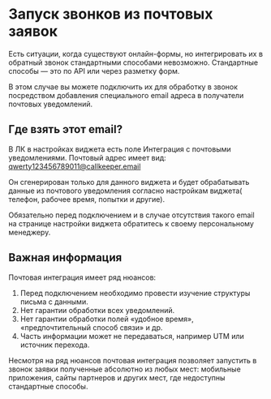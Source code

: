 # Запуск звонков из почтовых заявок
Есть ситуации, когда существуют онлайн-формы, но интегрировать их в обратный звонок стандартными способами невозможно. Стандартные способы — это по API или через разметку форм.

В этом случае вы можете подключить их для обработку в звонок посредством добавления специального email адреса в получатели почтовых уведомлений.

## Где взять этот email?
В ЛК в настройках виджета есть поле Интеграция с почтовыми уведомлениями. Почтовый адрес имеет вид: qwerty123456789011@callkeeper.email

Он сгенерирован только для данного виджета и будет обрабатывать данные из почтового уведомления согласно настройкам виджета( телефон, рабочее время, попытки и другие).

Обязательно перед подключением и в случае отсутствия такого email на странице настройки виджета обратитесь к своему персональному менеджеру.

## Важная информация
Почтовая интеграция имеет ряд нюансов:
1. Перед подключением необходимо провести изучение структуры письма с данными.
2. Нет гарантии обработки всех уведомлений.
3. Нет гарантии обработки полей «удобное время», «предпочтительный способ связи» и др.
4. Часть информации может не передаваться, например UTM или источник перехода.

Несмотря на ряд нюансов почтовая интеграция позволяет запустить в звонок заявки полученные абсолютно из любых мест: мобильные приложения, сайты партнеров и других мест, где недоступны стандартные способы.
